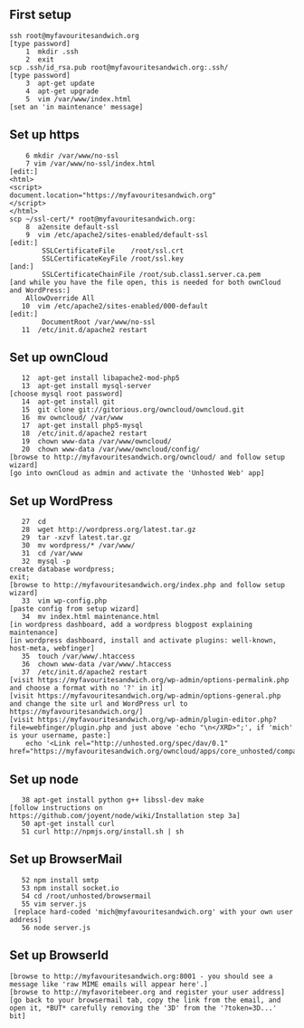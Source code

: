 First setup
-----------

    ssh root@myfavouritesandwich.org
    [type password]
        1  mkdir .ssh
        2  exit
    scp .ssh/id_rsa.pub root@myfavouritesandwich.org:.ssh/
    [type password]
        3  apt-get update
        4  apt-get upgrade
        5  vim /var/www/index.html 
    [set an 'in maintenance' message]

Set up https
------------

        6 mkdir /var/www/no-ssl
        7 vim /var/www/no-ssl/index.html
    [edit:]
    <html>
    <script>
    document.location="https://myfavouritesandwich.org"
    </script>
    </html>
    scp ~/ssl-cert/* root@myfavouritesandwich.org:
        8  a2ensite default-ssl
        9  vim /etc/apache2/sites-enabled/default-ssl
    [edit:]
            SSLCertificateFile    /root/ssl.crt
            SSLCertificateKeyFile /root/ssl.key
    [and:]
            SSLCertificateChainFile /root/sub.class1.server.ca.pem
    [and while you have the file open, this is needed for both ownCloud and WordPress:]
        AllowOverride All
       10  vim /etc/apache2/sites-enabled/000-default
    [edit:]
            DocumentRoot /var/www/no-ssl
       11  /etc/init.d/apache2 restart

Set up ownCloud
---------------

       12  apt-get install libapache2-mod-php5
       13  apt-get install mysql-server
    [choose mysql root password]
       14  apt-get install git
       15  git clone git://gitorious.org/owncloud/owncloud.git
       16  mv owncloud/ /var/www
       17  apt-get install php5-mysql
       18  /etc/init.d/apache2 restart
       19  chown www-data /var/www/owncloud/
       20  chown www-data /var/www/owncloud/config/
    [browse to http://myfavouritesandwich.org/owncloud/ and follow setup wizard]
    [go into ownCloud as admin and activate the 'Unhosted Web' app]


Set up WordPress
----------------

       27  cd
       28  wget http://wordpress.org/latest.tar.gz
       29  tar -xzvf latest.tar.gz 
       30  mv wordpress/* /var/www/
       31  cd /var/www
       32  mysql -p
    create database wordpress;
    exit;
    [browse to http://myfavouritesandwich.org/index.php and follow setup wizard]
       33  vim wp-config.php
    [paste config from setup wizard]
       34  mv index.html maintenance.html
    [in wordpress dashboard, add a wordpress blogpost explaining maintenance]
    [in wordpress dashboard, install and activate plugins: well-known, host-meta, webfinger]
       35  touch /var/www/.htaccess
       36  chown www-data /var/www/.htaccess
       37  /etc/init.d/apache2 restart
    [visit https://myfavouritesandwich.org/wp-admin/options-permalink.php and choose a format with no '?' in it]
    [visit https://myfavouritesandwich.org/wp-admin/options-general.php and change the site url and WordPress url to https://myfavouritesandwich.org/]
    [visit https://myfavouritesandwich.org/wp-admin/plugin-editor.php?file=webfinger/plugin.php and just above 'echo "\n</XRD>";', if 'mich' is your username, paste:]
        echo '<Link rel="http://unhosted.org/spec/dav/0.1" href="https://myfavouritesandwich.org/owncloud/apps/core_unhosted/compat.php/mich/unhosted/"/>';

Set up node
-----------
       38 apt-get install python g++ libssl-dev make
    [follow instructions on https://github.com/joyent/node/wiki/Installation step 3a]
       50 apt-get install curl
       51 curl http://npmjs.org/install.sh | sh

Set up BrowserMail
------------------
       52 npm install smtp
       53 npm install socket.io
       54 cd /root/unhosted/browsermail
       55 vim server.js
     [replace hard-coded 'mich@myfavouritesandwich.org' with your own user address]
       56 node server.js

Set up BrowserId
----------------
    [browse to http://myfavouritesandwich.org:8001 - you should see a message like 'raw MIME emails will appear here'.]
    [browse to http://myfavoritebeer.org and register your user address]
    [go back to your browsermail tab, copy the link from the email, and open it, *BUT* carefully removing the '3D' from the '?token=3D...' bit]
